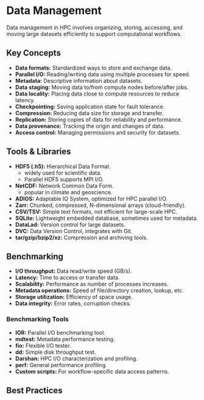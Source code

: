 # Data Management

Data management in HPC involves organizing, storing, accessing, and moving large datasets efficiently to support computational workflows.

## Key Concepts

- **Data formats:** Standardized ways to store and exchange data.
- **Parallel I/O:** Reading/writing data using multiple processes for speed.
- **Metadata:** Descriptive information about datasets.
- **Data staging:** Moving data to/from compute nodes before/after jobs.
- **Data locality:** Placing data close to compute resources to reduce latency.
- **Checkpointing:** Saving application state for fault tolerance.
- **Compression:** Reducing data size for storage and transfer.
- **Replication:** Storing copies of data for reliability and performance.
- **Data provenance:** Tracking the origin and changes of data.
- **Access control:** Managing permissions and security for datasets.

## Tools & Libraries

- **HDF5 (.h5):** Hierarchical Data Format. 
    - widely used for scientific data.
    - Parallel HDF5 supports MPI I/O.
- **NetCDF:** Network Common Data Form.
    - popular in climate and geoscience.
- **ADIOS:** Adaptable IO System, optimized for HPC parallel I/O.
- **Zarr:** Chunked, compressed, N-dimensional arrays (cloud-friendly).
- **CSV/TSV:** Simple text formats, not efficient for large-scale HPC.
- **SQLite:** Lightweight embedded database, sometimes used for metadata.
- **DataLad:** Version control for large datasets.
- **DVC:** Data Version Control, integrates with Git.
- **tar/gzip/bzip2/xz:** Compression and archiving tools.

## Benchmarking

- **I/O throughput:** Data read/write speed (GB/s).
- **Latency:** Time to access or transfer data.
- **Scalability:** Performance as number of processes increases.
- **Metadata operations:** Speed of file/directory creation, lookup, etc.
- **Storage utilization:** Efficiency of space usage.
- **Data integrity:** Error rates, corruption checks.

### Benchmarking Tools

- **IOR:** Parallel I/O benchmarking tool.
- **mdtest:** Metadata performance testing.
- **fio:** Flexible I/O tester.
- **dd:** Simple disk throughput test.
- **Darshan:** HPC I/O characterization and profiling.
- **perf:** General performance profiling.
- **Custom scripts:** For workflow-specific data access patterns.

## Best Practices